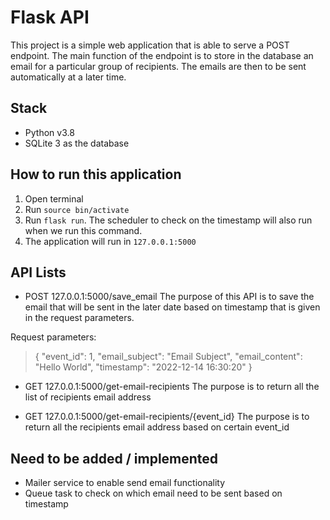 # Flask API

This project is a simple web application that is able to serve a POST endpoint. The main function of the endpoint is to store in the database an email for a particular group of recipients. The emails are then to be sent ​automatically​ at a later time.

## Stack
- Python v3.8
- SQLite 3 as the database

## How to run this application
1. Open terminal
2. Run `source bin/activate`
3. Run `flask run`. The scheduler to check on the timestamp will also run when we run this command.
4. The application will run in `127.0.0.1:5000`

## API Lists
- POST 127.0.0.1:5000/save_email
The purpose of this API is to save the email that will be sent in the later date based on timestamp that is given in the request parameters.

Request parameters:
> {
    "event_id": 1,
    "email_subject": "Email Subject",
    "email_content": "Hello World",
    "timestamp": "2022-12-14 16:30:20"
}

- GET 127.0.0.1:5000/get-email-recipients
The purpose is to return all the list of recipients email address

- GET 127.0.0.1:5000/get-email-recipients/{event_id}
The purpose is to return all the recipients email address based on certain event_id

## Need to be added / implemented
- Mailer service to enable send email functionality
- Queue task to check on which email need to be sent based on timestamp